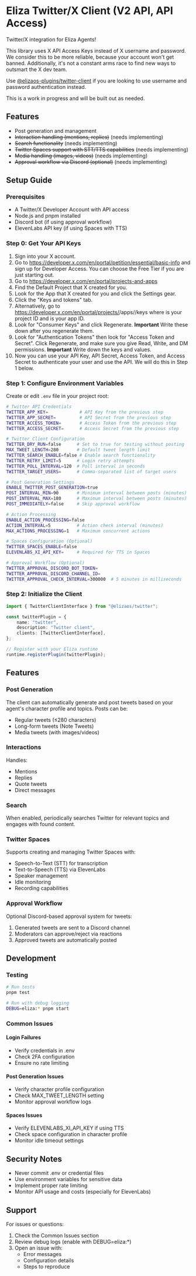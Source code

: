 # Eliza Twitter/X Client (V2 API, API Access)

Twitter/X integration for Eliza Agents!

This library uses X API Access Keys instead of X username and password.
We consider this to be more reliable, because your account won't get banned.
Additionally, it's not a constant arms race to find new ways to outsmart the X dev team.

Use [@elizaos-plugins/twitter-client](https://github.com/elizaos-plugins/client-twitter) if you are looking to use username and password authentication instead.

This is a work in progress and will be built out as needed.

## Features

- Post generation and management
- ~~Interaction handling (mentions, replies)~~ (needs implementing)
- ~~Search functionality~~ (needs implementing)
- ~~Twitter Spaces support with STT/TTS capabilities~~ (needs implementing)
- ~~Media handling (images, videos)~~ (needs implementing)
- ~~Approval workflow via Discord (optional)~~ (needs implementing)

## Setup Guide

### Prerequisites

- A Twitter/X Developer Account with API access
- Node.js and pnpm installed
- Discord bot (if using approval workflow)
- ElevenLabs API key (if using Spaces with TTS)

### Step 0: Get Your API Keys

1. Sign into your X account.
2. Go to https://developer.x.com/en/portal/petition/essential/basic-info and sign up for Developer Access. You can choose the Free Tier if you are just starting out.
3. Go to https://developer.x.com/en/portal/projects-and-apps
4. Find the Default Project that X created for you.
5. Look for the App that X created for you and click the Settings gear.
6. Click the "Keys and tokens" tab.
7. Alternatively, go to https://developer.x.com/en/portal/projects/<XXXXXX>/apps/<YYYYYY>/keys where <XXXXX> is your project ID and <YYYYYY> is your app ID.
8. Look for "Consumer Keys" and click Regenerate. **Important** Write these down after you regenerate them.
9. Look for "Authentication Tokens" then look for "Access Token and Secret". Click Regenerate, and make sure you give Read, Write, and DM permissions. **Important** Write down the keys and values.
10. Now you can use your API Key, API Secret, Access Token, and Access Secret to authenticate your user and use the API. We will do this in Step 1 below.   

### Step 1: Configure Environment Variables

Create or edit `.env` file in your project root:

```bash
# Twitter API Credentials
TWITTER_APP_KEY=            # API Key from the previous step
TWITTER_APP_SECRET=         # API Secret from the previous step
TWITTER_ACCESS_TOKEN=       # Access Token from the previous step
TWITTER_ACCESS_SECRET=      # Access Secret from the previous step

# Twitter Client Configuration
TWITTER_DRY_RUN=false      # Set to true for testing without posting
MAX_TWEET_LENGTH=280       # Default tweet length limit
TWITTER_SEARCH_ENABLE=false # Enable search functionality
TWITTER_RETRY_LIMIT=5      # Login retry attempts
TWITTER_POLL_INTERVAL=120  # Poll interval in seconds
TWITTER_TARGET_USERS=      # Comma-separated list of target users

# Post Generation Settings
ENABLE_TWITTER_POST_GENERATION=true
POST_INTERVAL_MIN=90       # Minimum interval between posts (minutes)
POST_INTERVAL_MAX=180      # Maximum interval between posts (minutes)
POST_IMMEDIATELY=false     # Skip approval workflow

# Action Processing
ENABLE_ACTION_PROCESSING=false
ACTION_INTERVAL=5          # Action check interval (minutes)
MAX_ACTIONS_PROCESSING=1   # Maximum concurrent actions

# Spaces Configuration (Optional)
TWITTER_SPACES_ENABLE=false
ELEVENLABS_XI_API_KEY=     # Required for TTS in Spaces

# Approval Workflow (Optional)
TWITTER_APPROVAL_DISCORD_BOT_TOKEN=
TWITTER_APPROVAL_DISCORD_CHANNEL_ID=
TWITTER_APPROVAL_CHECK_INTERVAL=300000  # 5 minutes in milliseconds
```

### Step 2: Initialize the Client

```typescript
import { TwitterClientInterface } from "@elizaos/twitter";

const twitterPlugin = {
    name: "twitter",
    description: "Twitter client",
    clients: [TwitterClientInterface],
};

// Register with your Eliza runtime
runtime.registerPlugin(twitterPlugin);
```

## Features

### Post Generation

The client can automatically generate and post tweets based on your agent's character profile and topics. Posts can be:
- Regular tweets (≤280 characters)
- Long-form tweets (Note Tweets)
- Media tweets (with images/videos)

### Interactions

Handles:
- Mentions
- Replies
- Quote tweets
- Direct messages

### Search

When enabled, periodically searches Twitter for relevant topics and engages with found content.

### Twitter Spaces

Supports creating and managing Twitter Spaces with:
- Speech-to-Text (STT) for transcription
- Text-to-Speech (TTS) via ElevenLabs
- Speaker management
- Idle monitoring
- Recording capabilities

### Approval Workflow

Optional Discord-based approval system for tweets:
1. Generated tweets are sent to a Discord channel
2. Moderators can approve/reject via reactions
3. Approved tweets are automatically posted

## Development

### Testing

```bash
# Run tests
pnpm test

# Run with debug logging
DEBUG=eliza:* pnpm start
```

### Common Issues

#### Login Failures
- Verify credentials in .env
- Check 2FA configuration
- Ensure no rate limiting

#### Post Generation Issues
- Verify character profile configuration
- Check MAX_TWEET_LENGTH setting
- Monitor approval workflow logs

#### Spaces Issues
- Verify ELEVENLABS_XI_API_KEY if using TTS
- Check space configuration in character profile
- Monitor idle timeout settings

## Security Notes

- Never commit .env or credential files
- Use environment variables for sensitive data
- Implement proper rate limiting
- Monitor API usage and costs (especially for ElevenLabs)

## Support

For issues or questions:
1. Check the Common Issues section
2. Review debug logs (enable with DEBUG=eliza:*)
3. Open an issue with:
   - Error messages
   - Configuration details
   - Steps to reproduce
